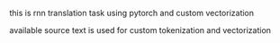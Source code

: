 this is rnn translation task using pytorch and custom vectorization

available source text is used for custom tokenization and vectorization

